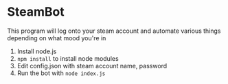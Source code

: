 # SteamBot

This program will log onto your steam account and automate various things depending on what mood you're in

1. Install node.js
2. `npm install` to install node modules
3. Edit config.json with steam account name, password
4. Run the bot with `node index.js`
